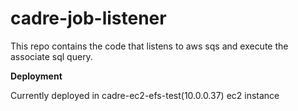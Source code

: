 # cadre-job-listener

This repo contains the code that listens to aws sqs and execute the associate sql query. 

**Deployment**

Currently deployed in cadre-ec2-efs-test(10.0.0.37) ec2 instance 

